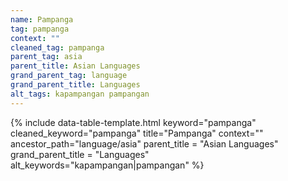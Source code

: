 ```yaml
---
name: Pampanga
tag: pampanga
context: ""
cleaned_tag: pampanga
parent_tag: asia
parent_title: Asian Languages
grand_parent_tag: language
grand_parent_title: Languages
alt_tags: kapampangan pampangan
---
```


{% include data-table-template.html 
  keyword="pampanga" 
  cleaned_keyword="pampanga" 
  title="Pampanga"
  context=""
  ancestor_path="language/asia" 
  parent_title = "Asian Languages"
  grand_parent_title = "Languages"
  alt_keywords="kapampangan|pampangan"
%}

